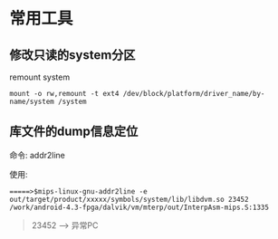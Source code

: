 # 常用工具

## 修改只读的system分区

remount system

``` shell
mount -o rw,remount -t ext4 /dev/block/platform/driver_name/by-name/system /system
```

## 库文件的dump信息定位

命令: addr2line

使用:
``` shell
=====>$mips-linux-gnu-addr2line -e out/target/product/xxxxx/symbols/system/lib/libdvm.so 23452
/work/android-4.3-fpga/dalvik/vm/mterp/out/InterpAsm-mips.S:1335
```
>23452 --> 异常PC



